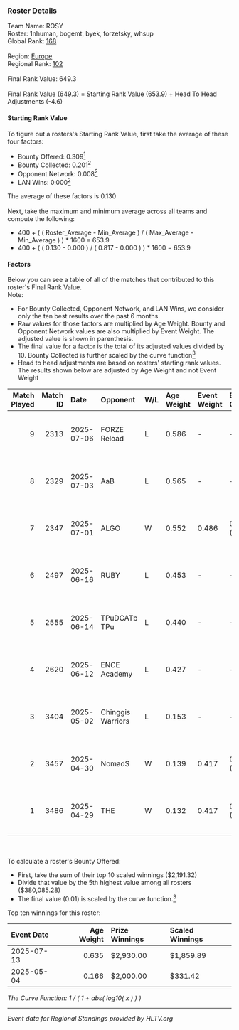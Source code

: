 ### Roster Details<br />
Team Name: ROSY<br />
Roster: 1nhuman, bogemt, byek, forzetsky, whsup<br />
Global Rank: [168](../../standings_global_2025_10_06.md)<br />
<br />
Region: [Europe]( ../../standings_europe_2025_10_06.md)<br />
Regional Rank: [102]( ../../standings_europe_2025_10_06.md)<br />
<br />
Final Rank Value:  649.3<br />
<br />
Final Rank Value (649.3) = Starting Rank Value (653.9) + Head To Head Adjustments (-4.6)<br />

#### Starting Rank Value<br />
To figure out a rosters's Starting Rank Value, first take the average of these four factors:<br />
- Bounty Offered: 0.309[<sup>1</sup>](#table2)
- Bounty Collected: 0.201[<sup>2</sup>](#table1)
- Opponent Network: 0.008[<sup>2</sup>](#table1)
- LAN Wins: 0.000[<sup>2</sup>](#table1)

The average of these factors is 0.130<br />
<br />
Next, take the maximum and minimum average across all teams and compute the following:<br />
- 400 + ( ( Roster_Average - Min_Average ) / ( Max_Average - Min_Average ) ) * 1600 = 653.9
- 400 + ( ( 0.130 - 0.000 ) / ( 0.817 - 0.000 ) ) * 1600 = 653.9


#### Factors<br />
Below you can see a table of all of the matches that contributed to this roster's Final Rank Value.<br />
Note:<br />

- For Bounty Collected, Opponent Network, and LAN Wins, we consider only the ten best results over the past 6 months.
- Raw values for those factors are multiplied by Age Weight. Bounty and Opponent Network values are also multiplied by Event Weight. The adjusted value is shown in parenthesis.
- The final value for a factor is the total of its adjusted values divided by 10. Bounty Collected is further scaled by the curve function[<sup>3</sup>](#curveFunction)
- Head to head adjustments are based on rosters' starting rank values. The results shown below are adjusted by Age Weight and not Event Weight
<span id="table1"></span><br />


| Match Played | Match ID | Date       | Opponent          | W/L | Age Weight | Event Weight | Bounty Collected | Opponent Network | LAN Wins  | H2H Adj. | Roster                                   |
| -: | -: | :- | :- | :- | :- | :- | :- | :- | :- | -: | :- |
|            9 |     2313 | 2025-07-06 | FORZE Reload      | L   | 0.586      | -            | -                | -                | -         |    -4.69 | 1nhuman, bogemt, byek, forzetsky, whsup  |
|            8 |     2329 | 2025-07-03 | AaB               | L   | 0.565      | -            | -                | -                | -         |    -3.54 | 1nhuman, bogemt, byek, forzetsky, whsup  |
|            7 |     2347 | 2025-07-01 | ALGO              | W   | 0.552      | 0.486        | 0.000 (0.000)    | 0.243 (0.065)    | 0 (0.000) |     9.56 | 1nhuman, bogemt, byek, forzetsky, whsup  |
|            6 |     2497 | 2025-06-16 | RUBY              | L   | 0.453      | -            | -                | -                | -         |    -2.55 | 1nhuman, bogemt, byek, forzetsky, spira  |
|            5 |     2555 | 2025-06-14 | TPuDCATb TPu      | L   | 0.440      | -            | -                | -                | -         |    -2.21 | 1nhuman, byek, emot1on, forzetsky, spira |
|            4 |     2620 | 2025-06-12 | ENCE Academy      | L   | 0.427      | -            | -                | -                | -         |    -5.36 | 1nhuman, bogemt, byek, forzetsky, spira  |
|            3 |     3404 | 2025-05-02 | Chinggis Warriors | L   | 0.153      | -            | -                | -                | -         |    -0.24 | 1nhuman, borosto, byek, spira, whsup     |
|            2 |     3457 | 2025-04-30 | NomadS            | W   | 0.139      | 0.417        | 0.016 (0.001)    | 0.333 (0.019)    | 0 (0.000) |     3.11 | 1nhuman, borosto, byek, forzetsky, whsup |
|            1 |     3486 | 2025-04-29 | THE               | W   | 0.132      | 0.417        | 0.000 (0.000)    | 0.000 (0.000)    | 0 (0.000) |     1.28 | 1nhuman, borosto, byek, forzetsky, spira |

<br />
<span id="table2"></span><br />
To calculate a roster's Bounty Offered:<br />

- First, take the sum of their top 10 scaled winnings ($2,191.32)
- Divide that value by the 5th highest value among all rosters ($380,085.28)
- The final value (0.01) is scaled by the curve function.[<sup>3</sup>](#curveFunction)

Top ten winnings for this roster:<br />

| Event Date | Age Weight | Prize Winnings | Scaled Winnings |
| :- | -: | :- | :- |
| 2025-07-13 |      0.635 | $2,930.00      | $1,859.89       |
| 2025-05-04 |      0.166 | $2,000.00      | $331.42         |


<span id="curveFunction"></span>_The Curve Function: 1 / ( 1 + abs( log10( x ) ) )_<br />

---
_Event data for Regional Standings provided by HLTV.org_<br />

